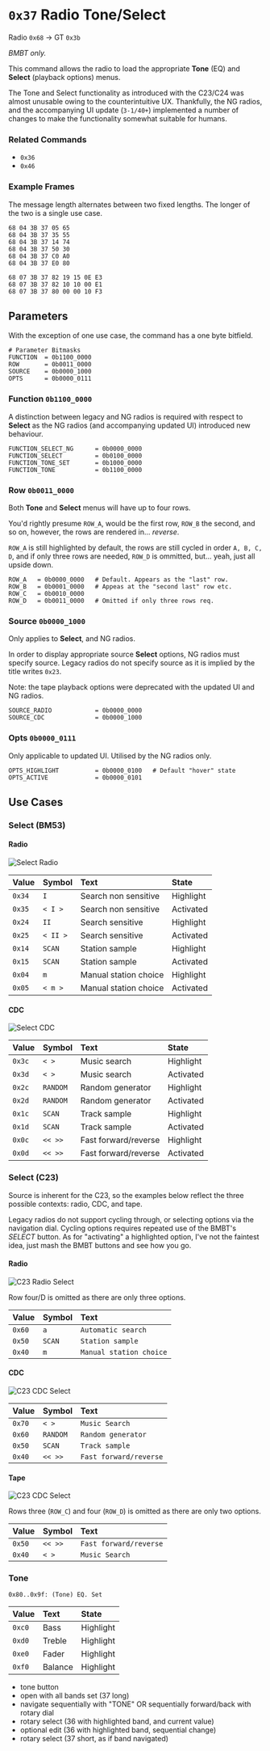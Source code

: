 # `0x37` Radio Tone/Select

Radio `0x68` → GT `0x3b`

*BMBT only.*

This command allows the radio to load the appropriate **Tone** (EQ) and **Select** (playback options) menus.

The Tone and Select functionality as introduced with the C23/C24 was almost unusable owing to the counterintuitive UX. Thankfully, the NG radios, and the accompanying UI update (`3-1/40+`) implemented a number of changes to make the functionality somewhat suitable for humans.

<!--- NG radios have different options
- options have new "active" UI state
- NG must specifcy source when loading Select
- NG allows navigating, and selecting rows via dial.-->

### Related Commands

- `0x36`
- `0x46`

### Example Frames

The message length alternates between two fixed lengths. The longer of the two is a single use case.

    68 04 3B 37 05 65
    68 04 3B 37 35 55
    68 04 3B 37 14 74
    68 04 3B 37 50 30
    68 04 3B 37 C0 A0
    68 04 3B 37 E0 80
    
    68 07 3B 37 82 19 15 0E E3
    68 07 3B 37 82 10 10 00 E1
    68 07 3B 37 80 00 00 10 F3

## Parameters

With the exception of one use case, the command has a one byte bitfield.
    
    # Parameter Bitmasks
    FUNCTION  = 0b1100_0000
    ROW       = 0b0011_0000
    SOURCE    = 0b0000_1000
    OPTS      = 0b0000_0111
    
### Function `0b1100_0000`

A distinction between legacy and NG radios is required with respect to **Select** as the NG radios (and accompanying updated UI) introduced new behaviour.

    FUNCTION_SELECT_NG      = 0b0000_0000
    FUNCTION_SELECT         = 0b0100_0000
    FUNCTION_TONE_SET       = 0b1000_0000
    FUNCTION_TONE           = 0b1100_0000

### Row `0b0011_0000`

Both **Tone** and **Select** menus will have up to four rows.

You'd rightly presume `ROW_A`, would be the first row, `ROW_B` the second, and so on, however, the rows are rendered in... *reverse*.

`ROW_A` is still highlighted by default, the rows are still cycled in order `A, B, C, D`, and if only three rows are needed, `ROW_D` is ommitted, but... yeah, just all upside down.
    
    ROW_A   = 0b0000_0000   # Default. Appears as the "last" row.
    ROW_B   = 0b0001_0000   # Appeas at the "second last" row etc.
    ROW_C   = 0b0010_0000
    ROW_D   = 0b0011_0000   # Omitted if only three rows req.

### Source `0b0000_1000`

Only applies to **Select**, and NG radios.

In order to display appropriate source **Select** options, NG radios must specify source. Legacy radios do not specify source as it is implied by the title writes `0x23`.

Note: the tape playback options were deprecated with the updated UI and NG radios.
    
    SOURCE_RADIO            = 0b0000_0000
    SOURCE_CDC              = 0b0000_1000

### Opts `0b0000_0111`

Only applicable to updated UI. Utilised by the NG radios only.
    
    OPTS_HIGHLIGHT          = 0b0000_0100   # Default "hover" state
    OPTS_ACTIVE             = 0b0000_0101

## Use Cases

### Select (BM53)

#### Radio

![Select Radio](37/bm53_rad.png)

Value|Symbol|Text|State
:----|:-----|:---|:----
`0x34`|`I`| Search non sensitive|Highlight
`0x35`|`< I >`| Search non sensitive|Activated
`0x24`|`II`| Search sensitive|Highlight
`0x25`|`< II >`| Search sensitive|Activated
`0x14`|`SCAN`| Station sample|Highlight
`0x15`|`SCAN`| Station sample|Activated
`0x04`|`m`| Manual station choice|Highlight 
`0x05`|`< m >`| Manual station choice|Activated

#### CDC

![Select CDC](37/bm53_cdc.png)

Value|Symbol|Text|State
:----|:-----|:---|:----
`0x3c`|`< >`| Music search|Highlight
`0x3d`|`< >`| Music search|Activated
`0x2c`|`RANDOM`| Random generator|Highlight
`0x2d`|`RANDOM`| Random generator|Activated
`0x1c`|`SCAN`| Track sample|Highlight
`0x1d`|`SCAN`| Track sample|Activated
`0x0c`|`<< >>`| Fast forward/reverse|Highlight
`0x0d`|`<< >>`| Fast forward/reverse|Activated

### Select (C23)

Source is inherent for the C23, so the examples below reflect the three possible contexts: radio, CDC, and tape.

Legacy radios do not support cycling through, or selecting options via the navigation dial. Cycling options requires repeated use of the BMBT's *SELECT* button. As for "activating" a highlighted option, I've not the faintest idea, just mash the BMBT buttons and see how you go.

#### Radio

![C23 Radio Select](37/c23_rad.jpg)

Row four/D is omitted as there are only three options.

Value |Symbol|Text
:-----|:-----|:---
`0x60`|`a`   |`Automatic search`
`0x50`|`SCAN`|`Station sample`
`0x40`|`m`   |`Manual station choice`

#### CDC

![C23 CDC Select](37/c23_cdc.jpg)

Value |Symbol|Text
:-----|:-----|:---
`0x70`|`< >`|`Music Search`
`0x60`|`RANDOM`|`Random generator`
`0x50`|`SCAN`|`Track sample`
`0x40`|`<< >>`|`Fast forward/reverse`

#### Tape

![C23 CDC Select](37/c23_tape.png)

Rows three (`ROW_C`) and four (`ROW_D`) is omitted as there are only two options.

Value |Symbol|Text
:-----|:-----|:---
`0x50`|`<< >>`|`Fast forward/reverse`
`0x40`|`< >`|`Music Search`

### Tone

    0x80..0x9f: (Tone) EQ. Set

Value |Text   |State
:-----|:------|:---
`0xc0`|Bass   |Highlight
`0xd0`|Treble |Highlight
`0xe0`|Fader  |Highlight
`0xf0`|Balance|Highlight


- tone button
- open with all bands set (37 long)
- navigate sequentially with "TONE" OR sequentially forward/back with rotary dial
- rotary select (36 with highlighted band, and current value)
- optional edit (36 with highlighted band, sequential change)
- rotary select (37 short, as if band navigated)